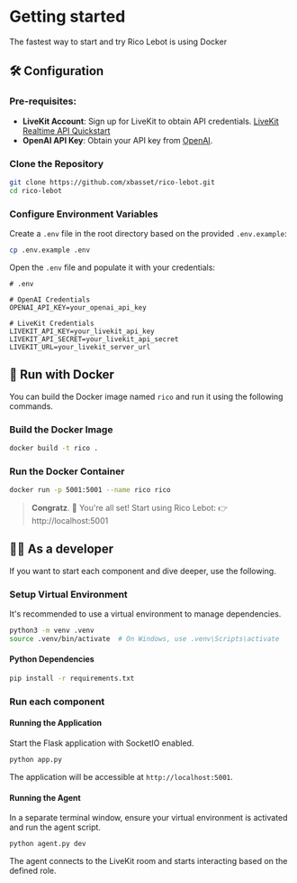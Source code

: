 # Getting started

The fastest way to start and try Rico Lebot is using Docker

## 🛠️ Configuration

### Pre-requisites:
- **LiveKit Account**: Sign up for LiveKit to obtain API credentials. [LiveKit Realtime API Quickstart](https://docs.livekit.io/agents/quickstarts/s2s/)
- **OpenAI API Key**: Obtain your API key from [OpenAI](https://platform.openai.com/settings/organization/api-keys).

### Clone the Repository

```bash
git clone https://github.com/xbasset/rico-lebot.git
cd rico-lebot
```


### Configure Environment Variables

Create a `.env` file in the root directory based on the provided `.env.example`:

```bash
cp .env.example .env
```

Open the `.env` file and populate it with your credentials:

```env
# .env

# OpenAI Credentials
OPENAI_API_KEY=your_openai_api_key

# LiveKit Credentials
LIVEKIT_API_KEY=your_livekit_api_key
LIVEKIT_API_SECRET=your_livekit_api_secret
LIVEKIT_URL=your_livekit_server_url
```

## 🚀 Run with Docker

You can build the Docker image named `rico` and run it using the following commands.

### Build the Docker Image

```bash
docker build -t rico .
```

### Run the Docker Container

```bash
docker run -p 5001:5001 --name rico rico
```
> **Congratz**.
> 🎉 You're all set!
> Start using Rico Lebot: 👉 http://localhost:5001



## 🧑‍💻 As a developer

If you want to start each component and dive deeper, use the following.



### Setup Virtual Environment

It's recommended to use a virtual environment to manage dependencies.

```bash
python3 -m venv .venv
source .venv/bin/activate  # On Windows, use .venv\Scripts\activate
```

#### Python Dependencies

```bash
pip install -r requirements.txt
```
### Run each component

#### Running the Application

Start the Flask application with SocketIO enabled.

```bash
python app.py
```

The application will be accessible at `http://localhost:5001`.

#### Running the Agent

In a separate terminal window, ensure your virtual environment is activated and run the agent script.

```bash
python agent.py dev
```

The agent connects to the LiveKit room and starts interacting based on the defined role.

